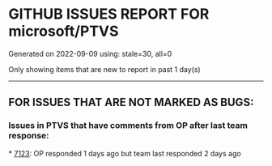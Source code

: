 
# GITHUB ISSUES REPORT FOR microsoft/PTVS


Generated on 2022-09-09 using: stale=30, all=0


Only showing items that are new to report in past 1 day(s)


---

## FOR ISSUES THAT ARE NOT MARKED AS BUGS:


### Issues in PTVS that have comments from OP after last team response:


\* [7123](https://github.com/microsoft/PTVS/issues/7123 "LiveShare: Intellisense doesn't work."): OP responded 1 days ago but team last responded 2 days ago
